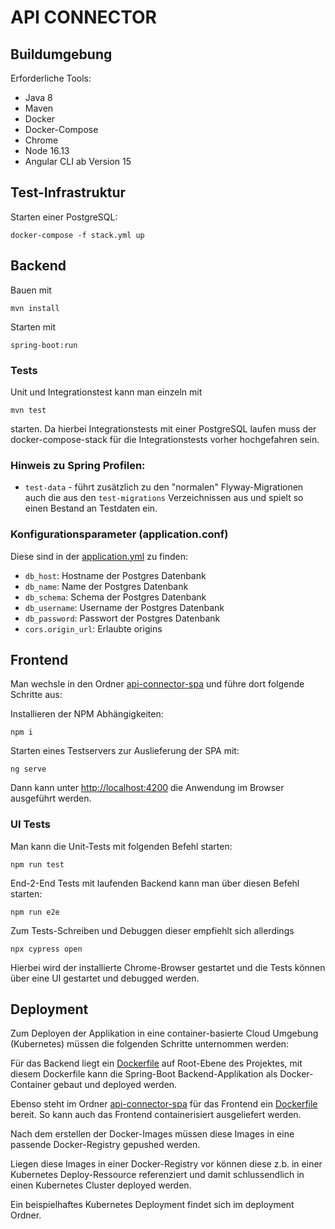 # API CONNECTOR

## Buildumgebung

Erforderliche Tools:

- Java 8
- Maven
- Docker
- Docker-Compose
- Chrome
- Node 16.13
- Angular CLI ab Version 15

## Test-Infrastruktur

Starten einer PostgreSQL:

    docker-compose -f stack.yml up

## Backend
Bauen mit 

    mvn install

Starten mit

    spring-boot:run


### Tests
Unit und Integrationstest kann man einzeln mit

    mvn test

starten. Da hierbei Integrationstests mit einer PostgreSQL 
laufen muss der docker-compose-stack für die Integrationstests vorher hochgefahren sein.

### Hinweis zu Spring Profilen:
* `test-data` - führt zusätzlich zu den "normalen" Flyway-Migrationen
  auch die aus den `test-migrations` Verzeichnissen aus und spielt so
  einen Bestand an Testdaten ein.


### Konfigurationsparameter (application.conf)

Diese sind in der [application.yml](src/main/resources/application.yml) zu finden:

* `db_host`: Hostname der Postgres Datenbank
* `db_name`: Name der Postgres Datenbank
* `db_schema`: Schema der Postgres Datenbank
* `db_username`: Username der Postgres Datenbank
* `db_password`: Passwort der Postgres Datenbank
* `cors.origin_url`:  Erlaubte origins

## Frontend
Man wechsle in den Ordner [api-connector-spa](api-connector-spa) und führe dort folgende Schritte aus:

Installieren der NPM Abhängigkeiten:

    npm i

Starten eines Testservers zur Auslieferung der SPA mit:

    ng serve

Dann kann unter [http://localhost:4200](http://localhost:4200) die Anwendung im Browser ausgeführt werden.


### UI Tests
Man kann die Unit-Tests mit folgenden Befehl starten:

    npm run test

End-2-End Tests mit laufenden Backend kann man über diesen Befehl starten:

    npm run e2e

Zum Tests-Schreiben und Debuggen dieser empfiehlt sich allerdings

    npx cypress open

Hierbei wird der installierte Chrome-Browser gestartet und die Tests
können über eine UI gestartet und debugged werden.

## Deployment

Zum Deployen der Applikation in eine container-basierte Cloud Umgebung (Kubernetes) 
müssen die folgenden Schritte unternommen werden:

Für das Backend liegt ein [Dockerfile](Dockerfile) auf Root-Ebene des Projektes,
mit diesem Dockerfile kann die Spring-Boot Backend-Applikation als Docker-Container gebaut und deployed werden.

Ebenso steht im Ordner [api-connector-spa](/api-connector-spa/Dockerfile) 
für das Frontend ein [Dockerfile](/api-connector-spa/Dockerfile) bereit. 
So kann auch das Frontend containerisiert ausgeliefert werden. 

Nach dem erstellen der Docker-Images müssen diese Images in eine passende Docker-Registry gepushed werden.

Liegen diese Images in einer Docker-Registry vor können diese z.b. in einer 
Kubernetes Deploy-Ressource referenziert und damit schlussendlich in einen Kubernetes Cluster deployed werden.

Ein beispielhaftes Kubernetes Deployment findet sich im deployment Ordner.



